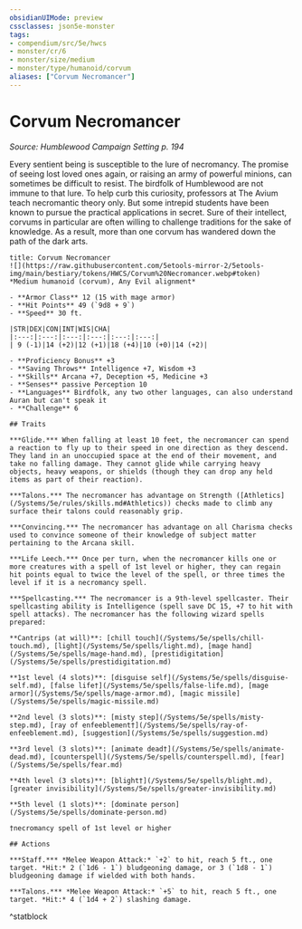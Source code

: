 ```yaml
---
obsidianUIMode: preview
cssclasses: json5e-monster
tags:
- compendium/src/5e/hwcs
- monster/cr/6
- monster/size/medium
- monster/type/humanoid/corvum
aliases: ["Corvum Necromancer"]
---
```

# Corvum Necromancer
*Source: Humblewood Campaign Setting p. 194*  

Every sentient being is susceptible to the lure of necromancy. The promise of seeing lost loved ones again, or raising an army of powerful minions, can sometimes be difficult to resist. The birdfolk of Humblewood are not immune to that lure. To help curb this curiosity, professors at The Avium teach necromantic theory only. But some intrepid students have been known to pursue the practical applications in secret. Sure of their intellect, corvums in particular are often willing to challenge traditions for the sake of knowledge. As a result, more than one corvum has wandered down the path of the dark arts.

```ad-statblock
title: Corvum Necromancer
![](https://raw.githubusercontent.com/5etools-mirror-2/5etools-img/main/bestiary/tokens/HWCS/Corvum%20Necromancer.webp#token)
*Medium humanoid (corvum), Any Evil alignment*

- **Armor Class** 12 (15 with mage armor)
- **Hit Points** 49 (`9d8 + 9`)
- **Speed** 30 ft.

|STR|DEX|CON|INT|WIS|CHA|
|:---:|:---:|:---:|:---:|:---:|:---:|
| 9 (-1)|14 (+2)|12 (+1)|18 (+4)|10 (+0)|14 (+2)|

- **Proficiency Bonus** +3
- **Saving Throws** Intelligence +7, Wisdom +3
- **Skills** Arcana +7, Deception +5, Medicine +3
- **Senses** passive Perception 10
- **Languages** Birdfolk, any two other languages, can also understand Auran but can't speak it
- **Challenge** 6

## Traits

***Glide.*** When falling at least 10 feet, the necromancer can spend a reaction to fly up to their speed in one direction as they descend. They land in an unoccupied space at the end of their movement, and take no falling damage. They cannot glide while carrying heavy objects, heavy weapons, or shields (though they can drop any held items as part of their reaction).

***Talons.*** The necromancer has advantage on Strength ([Athletics](/Systems/5e/rules/skills.md#Athletics)) checks made to climb any surface their talons could reasonably grip.

***Convincing.*** The necromancer has advantage on all Charisma checks used to convince someone of their knowledge of subject matter pertaining to the Arcana skill.

***Life Leech.*** Once per turn, when the necromancer kills one or more creatures with a spell of 1st level or higher, they can regain hit points equal to twice the level of the spell, or three times the level if it is a necromancy spell.

***Spellcasting.*** The necromancer is a 9th-level spellcaster. Their spellcasting ability is Intelligence (spell save DC 15, +7 to hit with spell attacks). The necromancer has the following wizard spells prepared:

**Cantrips (at will)**: [chill touch](/Systems/5e/spells/chill-touch.md), [light](/Systems/5e/spells/light.md), [mage hand](/Systems/5e/spells/mage-hand.md), [prestidigitation](/Systems/5e/spells/prestidigitation.md)

**1st level (4 slots)**: [disguise self](/Systems/5e/spells/disguise-self.md), [false life†](/Systems/5e/spells/false-life.md), [mage armor](/Systems/5e/spells/mage-armor.md), [magic missile](/Systems/5e/spells/magic-missile.md)

**2nd level (3 slots)**: [misty step](/Systems/5e/spells/misty-step.md), [ray of enfeeblement†](/Systems/5e/spells/ray-of-enfeeblement.md), [suggestion](/Systems/5e/spells/suggestion.md)

**3rd level (3 slots)**: [animate dead†](/Systems/5e/spells/animate-dead.md), [counterspell](/Systems/5e/spells/counterspell.md), [fear](/Systems/5e/spells/fear.md)

**4th level (3 slots)**: [blight†](/Systems/5e/spells/blight.md), [greater invisibility](/Systems/5e/spells/greater-invisibility.md)

**5th level (1 slots)**: [dominate person](/Systems/5e/spells/dominate-person.md)

†necromancy spell of 1st level or higher

## Actions

***Staff.*** *Melee Weapon Attack:* `+2` to hit, reach 5 ft., one target. *Hit:* 2 (`1d6 - 1`) bludgeoning damage, or 3 (`1d8 - 1`) bludgeoning damage if wielded with both hands.

***Talons.*** *Melee Weapon Attack:* `+5` to hit, reach 5 ft., one target. *Hit:* 4 (`1d4 + 2`) slashing damage.
```
^statblock